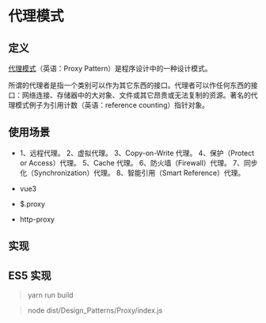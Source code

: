 # 代理模式

## 定义

[代理模式](https://zh.wikipedia.org/wiki/%E4%BB%A3%E7%90%86%E6%A8%A1%E5%BC%8F)（英语：Proxy Pattern）是程序设计中的一种设计模式。

所谓的代理者是指一个类别可以作为其它东西的接口。代理者可以作任何东西的接口：网络连接、存储器中的大对象、文件或其它昂贵或无法复制的资源。著名的代理模式例子为引用计数（英语：reference counting）指针对象。

## 使用场景

- 1、远程代理。 2、虚拟代理。 3、Copy-on-Write 代理。 4、保护（Protect or Access）代理。 5、Cache 代理。 6、防火墙（Firewall）代理。 7、同步化（Synchronization）代理。 8、智能引用（Smart Reference）代理。

- vue3

- \$.proxy

- http-proxy

## 实现

## ES5 实现

> yarn run build

> node dist/Design_Patterns/Proxy/index.js
